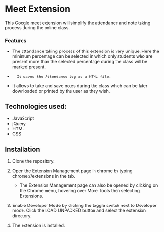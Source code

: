 
# Meet Extension

This Google meet extension will simplify the attendance and note taking process during the online class.


### Features

- 	The attandance taking process of this extension is very unique.
	Here the minimum percentage can be selected in which only students who are present more than the selected percentage during the class will be marked present.
-       It saves the Attendance log as a HTML file.
-	It allows to take and save notes during the class which can be later downloaded or printed by the user as they wish.

## Technologies used:

-   JavaScript
-   jQuery
-   HTML
-   CSS

## Installation

1. Clone the repository.
2. Open the Extension Management page in chrome by typing chrome://extensions in the tab.
   - The Extension Management page can also be opened by clicking on the Chrome menu, hovering over More Tools then selecting Extensions.

3. Enable Developer Mode by clicking the toggle switch next to Developer mode.
   Click the LOAD UNPACKED button and select the extension directory.

4. The extension is installed.
